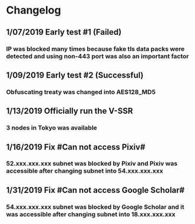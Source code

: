 # Changelog
## 1/07/2019    Early test #1 (Failed) 
### IP was blocked many times because fake tls data packs were detected and using non-443 port was also an important factor
## 1/09/2019    Early test #2 (Successful)  
### Obfuscating treaty was changed into AES128_MD5
## 1/13/2019    Officially run the V-SSR 
### 3 nodes in Tokyo was available
## 1/16/2019    Fix #Can not access Pixiv#   
### 52.xxx.xxx.xxx subnet was blocked by Pixiv and Pixiv was accessible after changing subnet into 54.xxx.xxx.xxx
## 1/31/2019    Fix #Can not access Google Scholar#  
### 54.xxx.xxx.xxx subnet was blocked by Google Scholar and it was accessible after changing subnet into 18.xxx.xxx.xxx
